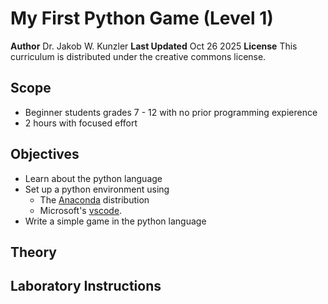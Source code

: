 # My First Python Game (Level 1)

**Author** Dr. Jakob W. Kunzler
**Last Updated** Oct 26 2025
**License** This curriculum is distributed under the creative commons license.

## Scope

* Beginner students grades 7 - 12 with no prior programming expierence  
* 2 hours with focused effort

## Objectives

* Learn about the python language
* Set up a python environment using 
  * The [Anaconda](https://www.anaconda.com/) distribution 
  * Microsoft's [vscode](https://code.visualstudio.com/).
* Write a simple game in the python language 

## Theory


## Laboratory Instructions
